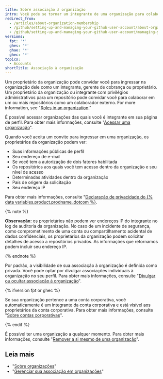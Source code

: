```yaml
---
title: Sobre associação à organização
intro: Você pode se tornar um integrante de uma organização para colaborar com colegas de trabalho ou contribuidores de código aberto em muitos repositórios de uma vez.
redirect_from:
  - /articles/about-organization-membership
  - /github/setting-up-and-managing-your-github-user-account/about-organization-membership
  - /github/setting-up-and-managing-your-github-user-account/managing-your-membership-in-organizations/about-organization-membership
versions:
  fpt: '*'
  ghes: '*'
  ghae: '*'
  ghec: '*'
topics:
  - Accounts
shortTitle: Associação à organização
---
```


Um proprietário da organização pode convidar você para ingressar na organização dele como um integrante, gerente de cobrança ou proprietário. Um proprietário da organização ou integrante com privilégios administrativos para um repositório pode convidar você para colaborar em um ou mais repositórios como um colaborador externo. For more information, see "[Roles in an organization](/organizations/managing-peoples-access-to-your-organization-with-roles/roles-in-an-organization)."

É possível acessar organizações das quais você é integrante em sua página de perfil. Para obter mais informações, consulte "[Acessar uma organização](/articles/accessing-an-organization)".

Quando você aceita um convite para ingressar em uma organização, os proprietários da organização podem ver:

- Suas informações públicas de perfil
- Seu endereço de e-mail
- Se você tem a autorização de dois fatores habilitada
- Os repositórios aos quais você tem acesso dentro da organização e seu nível de acesso
- Determinadas atividades dentro da organização
- País de origem da solicitação
- Seu endereço IP

Para obter mais informações, consulte "<a href="/articles/github-privacy-statement/" class="dotcom-only">Declaração de privacidade do {% data variables.product.prodname_dotcom %}</a>.

  {% note %}

  **Observação:** os proprietários não podem ver endereços IP do integrante no log de auditoria da organização. No caso de um incidente de segurança, como comprometimento de uma conta ou compartilhamento acidental de dados confidenciais, os proprietários da organização podem solicitar detalhes de acesso a repositórios privados. As informações que retornamos podem incluir seu endereço IP.

  {% endnote %}

Por padrão, a visibilidade de sua associação à organização é definida como privada. Você pode optar por divulgar associações individuais à organização no seu perfil. Para obter mais informações, consulte "[Divulgar ou ocultar associação à organização](/articles/publicizing-or-hiding-organization-membership)".

{% ifversion fpt or ghec %}

Se sua organização pertence a uma conta corporativa, você automaticamente é um integrante da conta corporativa e está visível aos proprietários da conta corporativa. Para obter mais informações, consulte "[Sobre contas corporativas](/admin/overview/about-enterprise-accounts)".

{% endif %}

É possível ter uma organização a qualquer momento. Para obter mais informações, consulte "[Remover a si mesmo de uma organização](/articles/removing-yourself-from-an-organization)".

## Leia mais

- "[Sobre organizações](/articles/about-organizations)"
- "[Gerenciar sua associação em organizações](/articles/managing-your-membership-in-organizations)"
